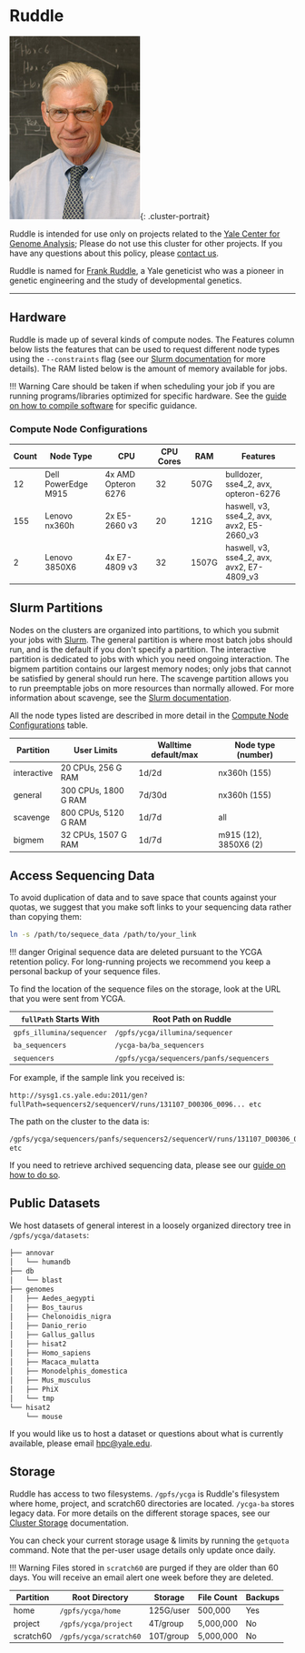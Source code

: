 # Ruddle

![Ruddle](/img/Frank-Ruddle.jpg){: .cluster-portrait}

Ruddle is intended for use only on projects related to the [Yale Center for Genome Analysis](http://ycga.yale.edu/); Please do not use this cluster for other projects. If you have any questions about this policy, please [contact us](mailto:hpc@yale.edu).

Ruddle is named for [Frank Ruddle](http://www.nytimes.com/2013/03/20/science/francis-ruddle-who-led-transgenic-research-dies-at-83.html), a Yale geneticist who was a pioneer in genetic engineering and the study of developmental genetics.

- - -

## Hardware

Ruddle is made up of several kinds of compute nodes. The Features column below lists the features that can be used to request different node types using the `--constraints` flag (see our [Slurm documentation](/clusters-at-yale/job-scheduling/resource-requests#features-and-constraints) for more details). The RAM listed below is the amount of memory available for jobs.

!!! Warning
    Care should be taken if when scheduling your job if you are running programs/libraries optimized for specific hardware.
    See the [guide on how to compile software](/clusters-at-yale/applications/compile) for specific guidance.

### Compute Node Configurations

| Count | Node Type                     | CPU                 | CPU Cores | RAM   | Features                                   |
|-------|-------------------------------|---------------------|-----------|-------|--------------------------------------------|
| 12    | Dell PowerEdge M915           | 4x AMD Opteron 6276 | 32        | 507G  | bulldozer, sse4_2, avx, opteron-6276       |
| 155   | Lenovo nx360h                 | 2x E5-2660 v3       | 20        | 121G  | haswell, v3, sse4_2, avx, avx2, E5-2660_v3 |
| 2     | Lenovo 3850X6                 | 4x E7-4809 v3       | 32        | 1507G | haswell, v3, sse4_2, avx, avx2, E7-4809_v3 |

## Slurm Partitions

Nodes on the clusters are organized into partitions, to which you submit your jobs with [Slurm](/clusters-at-yale/job-scheduling/slurm.md). The general partition is where most batch jobs should run, and is the default if you don't specify a partition. The interactive partition is dedicated to jobs with which you need ongoing interaction. The bigmem partition contains our largest memory nodes; only jobs that cannot be satisfied by general should run here. The scavenge partition allows you to run preemptable jobs on more resources than normally allowed. For more information about scavenge, see the [Slurm documentation](/clusters-at-yale/job-scheduling/scavenge).

All the node types listed are described in more detail in the [Compute Node Configurations](#compute-node-configurations) table.

| Partition   | User Limits                 | Walltime default/max | Node type (number)    |
|-------------|-----------------------------|----------------------|-----------------------|
| interactive | 20 CPUs, 256 G RAM          | 1d/2d                | nx360h (155)          |
| general     | 300 CPUs, 1800 G RAM        | 7d/30d               | nx360h (155)          |
| scavenge    | 800 CPUs, 5120 G RAM        | 1d/7d                | all                   |
| bigmem      | 32 CPUs, 1507 G RAM         | 1d/7d                | m915 (12), 3850X6 (2) |

## Access Sequencing Data

To avoid duplication of data and to save space that counts against your quotas, we suggest that you make soft links to your sequencing data rather than copying them:

``` bash
ln -s /path/to/sequece_data /path/to/your_link
```

!!! danger
    Original sequence data are deleted pursuant to the YCGA retention policy. For long-running projects we recommend you keep a personal backup of your sequence files.

To find the location of the sequence files on the storage, look at the URL that you were sent from YCGA.

| `fullPath` Starts With    | Root Path on Ruddle                      |
|---------------------------|------------------------------------------|
| `gpfs_illumina/sequencer` | `/gpfs/ycga/illumina/sequencer`          |
| `ba_sequencers`           | `/ycga-ba/ba_sequencers`                 |
| `sequencers`              | `/gpfs/ycga/sequencers/panfs/sequencers` |

For example, if the sample link you received is:

```
http://sysg1.cs.yale.edu:2011/gen?fullPath=sequencers2/sequencerV/runs/131107_D00306_0096... etc
```

The path on the cluster to the data is:
```
/gpfs/ycga/sequencers/panfs/sequencers2/sequencerV/runs/131107_D00306_0096... etc
```

If you need to retrieve archived sequencing data, please see our [guide on how to do so](/clusters-at-yale/applications/guides/archived-sequencing).

## Public Datasets

We host datasets of general interest in a loosely organized directory tree in `/gpfs/ycga/datasets`:

```
├── annovar
│   └── humandb
├── db
│   └── blast
├── genomes
│   ├── Aedes_aegypti
│   ├── Bos_taurus
│   ├── Chelonoidis_nigra
│   ├── Danio_rerio
│   ├── Gallus_gallus
│   ├── hisat2
│   ├── Homo_sapiens
│   ├── Macaca_mulatta
│   ├── Monodelphis_domestica
│   ├── Mus_musculus
│   ├── PhiX
│   └── tmp
└── hisat2
    └── mouse
```

If you would like us to host a dataset or questions about what is currently available, please email hpc@yale.edu.

## Storage

Ruddle has access to two filesystems. `/gpfs/ycga` is Ruddle's filesystem where home, project, and scratch60 directories are located. `/ycga-ba` stores legacy data. For more details on the different storage spaces, see our [Cluster Storage](/clusters-at-yale/data/cluster-storage) documentation.

You can check your current storage usage & limits by running the `getquota` command. Note that the per-user usage details only update once daily.

!!! Warning
    Files stored in `scratch60` are purged if they are older than 60 days. You will receive an email alert one week before they are deleted.

|Partition  | Root Directory        | Storage     | File Count | Backups |
|-----------|-----------------------|-------------|------------|---------|
| home      | `/gpfs/ycga/home`      | 125G/user   | 500,000    | Yes     |
| project   | `/gpfs/ycga/project`   | 4T/group    | 5,000,000  | No      |
| scratch60 | `/gpfs/ycga/scratch60` | 10T/group   | 5,000,000  | No      |

